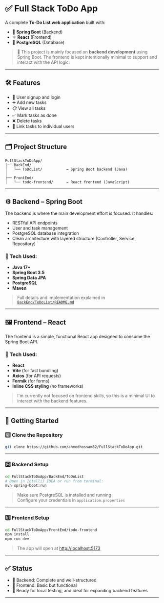# ✅ Full Stack ToDo App

A complete **To-Do List web application** built with:

- 🧠 **Spring Boot** (Backend)
- ⚛️ **React** (Frontend)
- 🐘 **PostgreSQL** (Database)

> 📌 This project is mainly focused on **backend development** using Spring Boot. The frontend is kept intentionally minimal to support and interact with the API logic.

---

## 🛠 Features

- 🔐 User signup and login
- ➕ Add new tasks
- 📋 View all tasks
- ✅ Mark tasks as done
- ❌ Delete tasks
- 🔗 Link tasks to individual users

---

## 🗂 Project Structure

```
FullStackToDoApp/
├── BackEnd/
│   └── ToDoList/           → Spring Boot backend (Java)
│
├── FrontEnd/
│   └── todo-frontend/      → React frontend (JavaScript)
```

---

## ⚙️ Backend – Spring Boot

The backend is where the main development effort is focused. It handles:

- RESTful API endpoints
- User and task management
- PostgreSQL database integration
- Clean architecture with layered structure (Controller, Service, Repository)

### 🔧 Tech Used:

- **Java 17+**
- **Spring Boot 3.5**
- **Spring Data JPA**
- **PostgreSQL**
- **Maven**

> Full details and implementation explained in [`BackEnd/ToDoList/README.md`](./BackEnd/ToDoList/README.md)

---

## 🖼 Frontend – React

The frontend is a simple, functional React app designed to consume the Spring Boot API.

### 🎨 Tech Used:

- **React**
- **Vite** (for fast bundling)
- **Axios** (for API requests)
- **Formik** (for forms)
- **Inline CSS styling** (no frameworks)

> I'm currently not focused on frontend skills, so this is a minimal UI to interact with the backend features.

---

## 🚀 Getting Started

### 1️⃣ Clone the Repository

```bash
git clone https://github.com/ahmedhossam32/FullStackToDoApp.git
```

---

### 2️⃣ Backend Setup

```bash
cd FullStackToDoApp/BackEnd/ToDoList
# Open in IntelliJ IDEA or run from terminal:
mvn spring-boot:run
```

> Make sure PostgreSQL is installed and running  
> Configure your credentials in `application.properties`

---

### 3️⃣ Frontend Setup

```bash
cd FullStackToDoApp/FrontEnd/todo-frontend
npm install
npm run dev
```

> The app will open at [http://localhost:5173](http://localhost:5173)

---


## ✅ Status

- 🔨 Backend: Complete and well-structured
- 🧪 Frontend: Basic but functional
- 🚀 Ready for local testing, and ideal for expanding backend features

---

